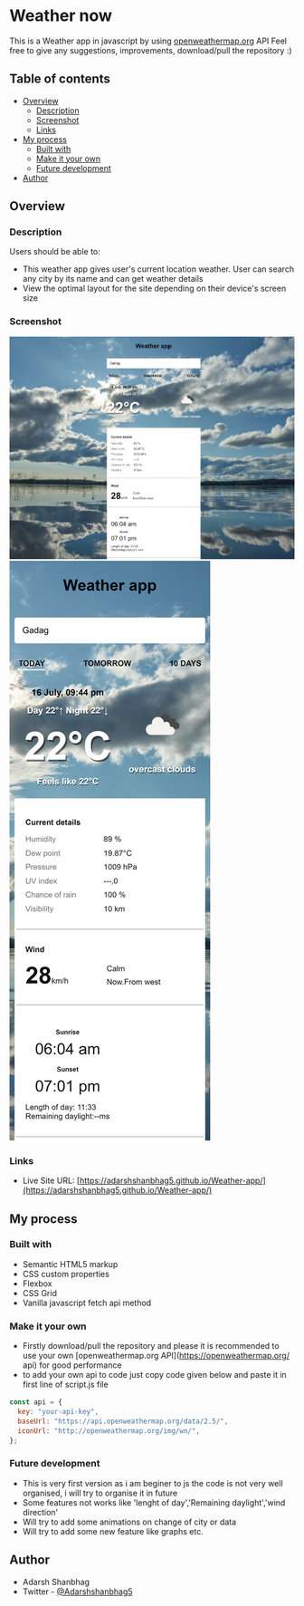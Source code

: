 # Weather now

This is a Weather app in javascript by using [openweathermap.org](https://openweathermap.org/api) API
Feel free to give any suggestions, improvements, download/pull the repository :)

## Table of contents

- [Overview](#overview)
  - [Description](#Description)
  - [Screenshot](#screenshot)
  - [Links](#links)
- [My process](#my-process)
  - [Built with](#built-with)
  - [Make it your own](#Make-it-your-own)
  - [Future development](#Future-development)
- [Author](#author)

## Overview

### Description

Users should be able to:

- This weather app gives user's current location weather. User can search any city by its name and can get weather details
- View the optimal layout for the site depending on their device's screen size

### Screenshot

![Desktop image](./images/screenshot-desktop.png)
![Mobile image](./images/screenshot-mobile.png)

### Links

- Live Site URL: [https://adarshshanbhag5.github.io/Weather-app/](https://adarshshanbhag5.github.io/Weather-app/)

## My process

### Built with

- Semantic HTML5 markup
- CSS custom properties
- Flexbox
- CSS Grid
- Vanilla javascript fetch api method

### Make it your own

- Firstly download/pull the repository and please it is recommended to use your own [openweathermap.org API](https://openweathermap.org/ api) for good performance
- to add your own api to code just copy code given below and paste it in first line of script.js file

```js
const api = {
  key: "your-api-key",
  baseUrl: "https://api.openweathermap.org/data/2.5/",
  iconUrl: "http://openweathermap.org/img/wn/",
};
```

### Future development

- This is very first version as i am beginer to js the code is not very well organised, i will try to organise it in future
- Some features not works like 'lenght of day','Remaining daylight','wind direction'
- Will try to add some animations on change of city or data
- Will try to add some new feature like graphs etc.

## Author

- Adarsh Shanbhag
- Twitter - [@Adarshshanbhag5](https://www.twitter.com/Adarshshanbhag5)

